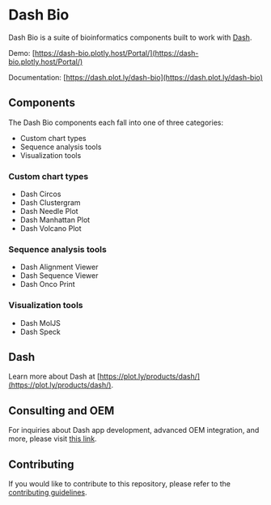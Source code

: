 # Dash Bio

Dash Bio is a suite of bioinformatics components built to work with
[Dash](https://github.com/plotly/dash/).

Demo:
[https://dash-bio.plotly.host/Portal/](https://dash-bio.plotly.host/Portal/)

Documentation:
[https://dash.plot.ly/dash-bio](https://dash.plot.ly/dash-bio)

## Components

The Dash Bio components each fall into one of three categories:

- Custom chart types
- Sequence analysis tools
- Visualization tools


### Custom chart types

- Dash Circos
- Dash Clustergram
- Dash Needle Plot
- Dash Manhattan Plot
- Dash Volcano Plot

### Sequence analysis tools

- Dash Alignment Viewer
- Dash Sequence Viewer
- Dash Onco Print

### Visualization tools

- Dash MolJS
- Dash Speck

## Dash

Learn more about Dash at
[https://plot.ly/products/dash/](https://plot.ly/products/dash/).

## Consulting and OEM

For inquiries about Dash app development, advanced OEM integration,
and more, please visit [this
link](https://plotly.typeform.com/to/mH1Cpb).

## Contributing

If you would like to contribute to this repository, please refer to
the [contributing
guidelines](https://github.com/plotly/dash-bio/blob/master/CONTRIBUTING.md).
